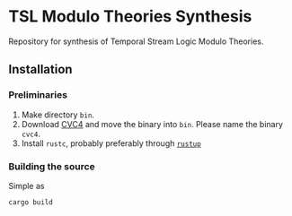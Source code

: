 # TSL Modulo Theories Synthesis

Repository for synthesis of Temporal Stream Logic Modulo Theories.

## Installation

### Preliminaries
1. Make directory `bin`.
2. Download [CVC4](https://cvc4.github.io/downloads.html) and move the binary into `bin`.
Please name the binary `cvc4`.
3. Install `rustc`, probably preferably through [`rustup`](https://doc.rust-lang.org/book/ch01-01-installation.html#installation)

### Building the source
Simple as
```sh
cargo build
```
